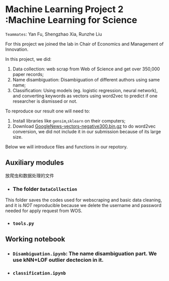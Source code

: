 # Machine Learning Project 2 :Machine Learning for Science

`Teammates`: Yan Fu, Shengzhao Xia, Runzhe Liu

For this project we joined the lab in Chair of Economics and Management of Innovation. 

In this project, we did:

1. Data collection: web scrap from Web of Science and get over 350,000 paper records;
2. Name disambiguation: Disambiguation of different authors using same name;
3. Classification: Using models (eg. logistic regression, neural network), and converting keywords as vectors using word2vec to predict if one researcher is dismissed or not.

To reproduce our result one will need to:

1. Install libraries like `gensim`,`sklearn` on their computers;
2. Download [GoogleNews-vectors-negative300.bin.gz](https://drive.google.com/file/d/0B7XkCwpI5KDYNlNUTTlSS21pQmM/edit) to do word2vec conversion, we did not include it in our submission because of its large size.

Below we will introduce files and functions in our repotory.

## Auxiliary modules
放爬虫和数据处理的文件

* ### The folder `DataCollection`
This folder saves the codes used for webscraping and basic data cleaning, and it is *NOT* reproducible because we delete the username and password needed for apply request from WOS. 

* ### `tools.py`

## Working notebook
* ### `Disambiguation.ipynb`: The name disambiguation part. We use kNN+LOF outlier dectecion in it.

* ### `classification.ipynb`

